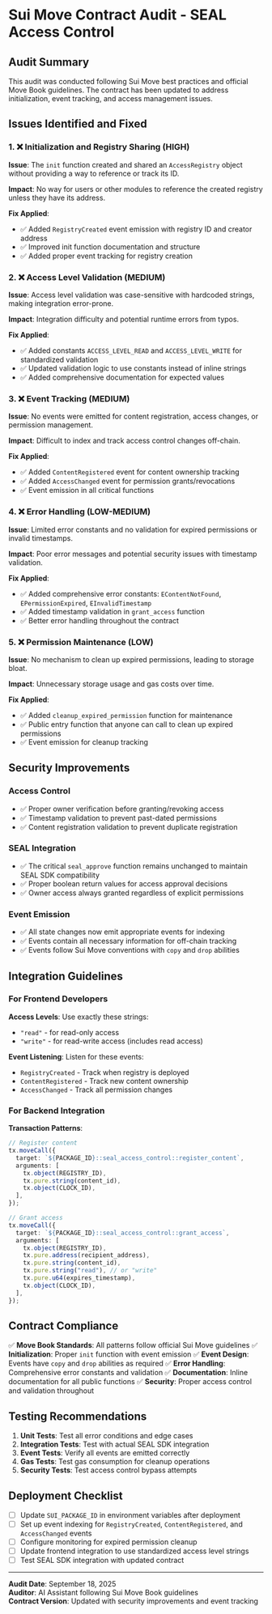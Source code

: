 # Sui Move Contract Audit - SEAL Access Control

## Audit Summary

This audit was conducted following Sui Move best practices and official Move Book guidelines. The contract has been updated to address initialization, event tracking, and access management issues.

## Issues Identified and Fixed

### 1. ❌ **Initialization and Registry Sharing** (HIGH)

**Issue**: The `init` function created and shared an `AccessRegistry` object without providing a way to reference or track its ID.

**Impact**: No way for users or other modules to reference the created registry unless they have its address.

**Fix Applied**:
- ✅ Added `RegistryCreated` event emission with registry ID and creator address
- ✅ Improved init function documentation and structure
- ✅ Added proper event tracking for registry creation

### 2. ❌ **Access Level Validation** (MEDIUM)

**Issue**: Access level validation was case-sensitive with hardcoded strings, making integration error-prone.

**Impact**: Integration difficulty and potential runtime errors from typos.

**Fix Applied**:
- ✅ Added constants `ACCESS_LEVEL_READ` and `ACCESS_LEVEL_WRITE` for standardized validation
- ✅ Updated validation logic to use constants instead of inline strings
- ✅ Added comprehensive documentation for expected values

### 3. ❌ **Event Tracking** (MEDIUM)

**Issue**: No events were emitted for content registration, access changes, or permission management.

**Impact**: Difficult to index and track access control changes off-chain.

**Fix Applied**:
- ✅ Added `ContentRegistered` event for content ownership tracking
- ✅ Added `AccessChanged` event for permission grants/revocations
- ✅ Event emission in all critical functions

### 4. ❌ **Error Handling** (LOW-MEDIUM)

**Issue**: Limited error constants and no validation for expired permissions or invalid timestamps.

**Impact**: Poor error messages and potential security issues with timestamp validation.

**Fix Applied**:
- ✅ Added comprehensive error constants: `EContentNotFound`, `EPermissionExpired`, `EInvalidTimestamp`
- ✅ Added timestamp validation in `grant_access` function
- ✅ Better error handling throughout the contract

### 5. ❌ **Permission Maintenance** (LOW)

**Issue**: No mechanism to clean up expired permissions, leading to storage bloat.

**Impact**: Unnecessary storage usage and gas costs over time.

**Fix Applied**:
- ✅ Added `cleanup_expired_permission` function for maintenance
- ✅ Public entry function that anyone can call to clean up expired permissions
- ✅ Event emission for cleanup tracking

## Security Improvements

### Access Control
- ✅ Proper owner verification before granting/revoking access
- ✅ Timestamp validation to prevent past-dated permissions
- ✅ Content registration validation to prevent duplicate registration

### SEAL Integration
- ✅ The critical `seal_approve` function remains unchanged to maintain SEAL SDK compatibility
- ✅ Proper boolean return values for access approval decisions
- ✅ Owner access always granted regardless of explicit permissions

### Event Emission
- ✅ All state changes now emit appropriate events for indexing
- ✅ Events contain all necessary information for off-chain tracking
- ✅ Events follow Sui Move conventions with `copy` and `drop` abilities

## Integration Guidelines

### For Frontend Developers

**Access Levels**: Use exactly these strings:
- `"read"` - for read-only access
- `"write"` - for read-write access (includes read access)

**Event Listening**: Listen for these events:
- `RegistryCreated` - Track when registry is deployed
- `ContentRegistered` - Track new content ownership
- `AccessChanged` - Track all permission changes

### For Backend Integration

**Transaction Patterns**:
```typescript
// Register content
tx.moveCall({
  target: `${PACKAGE_ID}::seal_access_control::register_content`,
  arguments: [
    tx.object(REGISTRY_ID),
    tx.pure.string(content_id),
    tx.object(CLOCK_ID),
  ],
});

// Grant access
tx.moveCall({
  target: `${PACKAGE_ID}::seal_access_control::grant_access`,
  arguments: [
    tx.object(REGISTRY_ID),
    tx.pure.address(recipient_address),
    tx.pure.string(content_id),
    tx.pure.string("read"), // or "write"
    tx.pure.u64(expires_timestamp),
    tx.object(CLOCK_ID),
  ],
});
```

## Contract Compliance

✅ **Move Book Standards**: All patterns follow official Sui Move guidelines
✅ **Initialization**: Proper `init` function with event emission
✅ **Event Design**: Events have `copy` and `drop` abilities as required
✅ **Error Handling**: Comprehensive error constants and validation
✅ **Documentation**: Inline documentation for all public functions
✅ **Security**: Proper access control and validation throughout

## Testing Recommendations

1. **Unit Tests**: Test all error conditions and edge cases
2. **Integration Tests**: Test with actual SEAL SDK integration
3. **Event Tests**: Verify all events are emitted correctly
4. **Gas Tests**: Test gas consumption for cleanup operations
5. **Security Tests**: Test access control bypass attempts

## Deployment Checklist

- [ ] Update `SUI_PACKAGE_ID` in environment variables after deployment
- [ ] Set up event indexing for `RegistryCreated`, `ContentRegistered`, and `AccessChanged` events
- [ ] Configure monitoring for expired permission cleanup
- [ ] Update frontend integration to use standardized access level strings
- [ ] Test SEAL SDK integration with updated contract

---

**Audit Date**: September 18, 2025  
**Auditor**: AI Assistant following Sui Move Book guidelines  
**Contract Version**: Updated with security improvements and event tracking